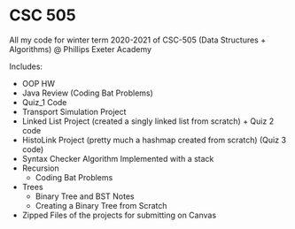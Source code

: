 # CSC 505
 All my code for winter term 2020-2021 of CSC-505 (Data Structures + Algorithms) @ Phillips Exeter Academy

Includes:
 - OOP HW  <br/>
 - Java Review (Coding Bat Problems) <br/>
 - Quiz_1 Code <br/>
 - Transport Simulation Project
 - Linked List Project (created a singly linked list from scratch) + Quiz 2 code 
 - HistoLink Project (pretty much a hashmap created from scratch) (Quiz 3 code)
 - Syntax Checker Algorithm Implemented with a stack
 - Recursion
   - Coding Bat Problems
 - Trees
   - Binary Tree and BST Notes
   - Creating a Binary Tree from Scratch
 - Zipped Files of the projects for submitting on Canvas


